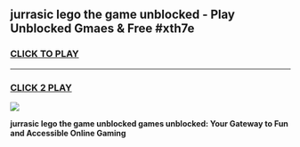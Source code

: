 
## jurrasic lego the game unblocked - Play Unblocked Gmaes & Free #xth7e
<h3>
<a href="https://premium.freeplayer.one?title=jurrasic_lego_the_game_unblocked&ref=01M">CLICK TO PLAY</a></h3>
<hr>

<h3>
<a href="https://premium.freeplayer.one?title=jurrasic_lego_the_game_unblocked&ref=01M">CLICK 2 PLAY</a>
  
</h3>

<a href="https://premium.freeplayer.one?title=jurrasic_lego_the_game_unblocked&ref=01M"><img src="https://clearcache.store/games.png"></a>


**jurrasic lego the game unblocked games unblocked: Your Gateway to Fun and Accessible Online Gaming**
